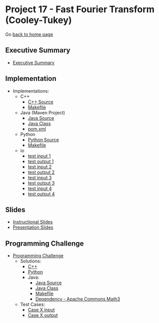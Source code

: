 Project 17 - Fast Fourier Transform (Cooley-Tukey)
===============================

Go [back to home page](../../index.html)

<a name="overview"></a>Executive Summary
---------------------------------------

- [Executive Summary](./executiveSummary.pdf)

<a name="overview"></a>Implementation
---------------------------------------

- Implementations:
	- C++
		- [C++ Source](./implementation/cpp/fft.cpp)
		- [Makefile](./implementation/cpp/makefile)
	- Java (Maven Project)
		- [Java Source](./implementation/java/fft/src/main/java/com/advalgo/fft.java)
		- [Java Class](./implementation/java/fft/target/classes/com/advalgo/fft.class)
		- [pom.xml](./implementation/java/fft/pom.xml)
	- Python
		- [Python Source](./implementation/python/main.py)
		- [Makefile](./implementation/python/makefile)
	- io
		- [test input 1](./implementation/io/sample.in.1)
		- [test output 1](./implementation/io/sample.out.1)
		- [test input 2](./implementation/io/sample.in.2)
		- [test output 2](./implementation/io/sample.out.2)
		- [test input 3](./implementation/io/sample.in.3)
		- [test output 3](./implementation/io/sample.out.3)
		- [test input 4](./implementation/io/sample.in.4)
		- [test output 4](./implementation/io/sample.out.4)

<a name="overview"></a>Slides
---------------------------------------

- [Instructional Slides](./slides/lecture_FFT.pptx)
- [Presentation Slides](./slides/presentation_FFT.pptx)


<a name="overview"></a>Programming Challenge
---------------------------------------

- [Programming Challenge](./programmingChallenge/problemStatement.pdf)
	- Solutions:
		- [C++](./programmingChallenge/solutions/cpp/solution.cpp)
		- [Python](./programmingChallenge/solutions/python/solution.py)
		- Java:
			- [Java Source](./programmingChallenge/solutions/java/Solution.java)
			- [Java Class](./programmingChallenge/solutions/java/Solution.class)
			- [Makefile](./programmingChallenge/solutions/java/Makefile)
			- [Dependency - Apache Commons Math3](./programmingChallenge/solutions/java/commons-math3-3.6.1.jar)
	- Test Cases:
		- [Case X input](./programmingChallenge/io/test.in.X)
		- [Case X output](./programmingChallenge/io/test.out.X)
	
